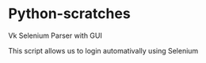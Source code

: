 # Python-scratches
Vk Selenium Parser with GUI 

This script allows us to login automativally using Selenium
